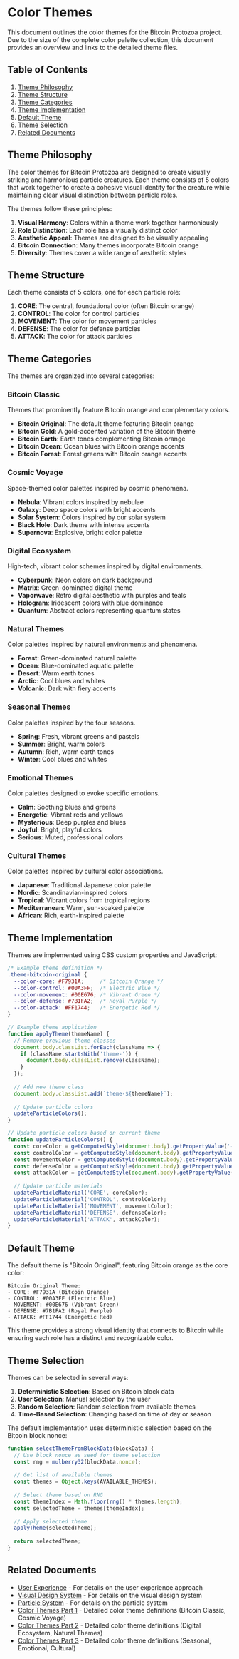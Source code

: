 # Color Themes

This document outlines the color themes for the Bitcoin Protozoa project. Due to the size of the complete color palette collection, this document provides an overview and links to the detailed theme files.

## Table of Contents

1. [Theme Philosophy](#theme-philosophy)
2. [Theme Structure](#theme-structure)
3. [Theme Categories](#theme-categories)
4. [Theme Implementation](#theme-implementation)
5. [Default Theme](#default-theme)
6. [Theme Selection](#theme-selection)
7. [Related Documents](#related-documents)

## Theme Philosophy

The color themes for Bitcoin Protozoa are designed to create visually striking and harmonious particle creatures. Each theme consists of 5 colors that work together to create a cohesive visual identity for the creature while maintaining clear visual distinction between particle roles.

The themes follow these principles:

1. **Visual Harmony**: Colors within a theme work together harmoniously
2. **Role Distinction**: Each role has a visually distinct color
3. **Aesthetic Appeal**: Themes are designed to be visually appealing
4. **Bitcoin Connection**: Many themes incorporate Bitcoin orange
5. **Diversity**: Themes cover a wide range of aesthetic styles

## Theme Structure

Each theme consists of 5 colors, one for each particle role:

1. **CORE**: The central, foundational color (often Bitcoin orange)
2. **CONTROL**: The color for control particles
3. **MOVEMENT**: The color for movement particles
4. **DEFENSE**: The color for defense particles
5. **ATTACK**: The color for attack particles

## Theme Categories

The themes are organized into several categories:

### Bitcoin Classic

Themes that prominently feature Bitcoin orange and complementary colors.

- **Bitcoin Original**: The default theme featuring Bitcoin orange
- **Bitcoin Gold**: A gold-accented variation of the Bitcoin theme
- **Bitcoin Earth**: Earth tones complementing Bitcoin orange
- **Bitcoin Ocean**: Ocean blues with Bitcoin orange accents
- **Bitcoin Forest**: Forest greens with Bitcoin orange accents

### Cosmic Voyage

Space-themed color palettes inspired by cosmic phenomena.

- **Nebula**: Vibrant colors inspired by nebulae
- **Galaxy**: Deep space colors with bright accents
- **Solar System**: Colors inspired by our solar system
- **Black Hole**: Dark theme with intense accents
- **Supernova**: Explosive, bright color palette

### Digital Ecosystem

High-tech, vibrant color schemes inspired by digital environments.

- **Cyberpunk**: Neon colors on dark background
- **Matrix**: Green-dominated digital theme
- **Vaporwave**: Retro digital aesthetic with purples and teals
- **Hologram**: Iridescent colors with blue dominance
- **Quantum**: Abstract colors representing quantum states

### Natural Themes

Color palettes inspired by natural environments and phenomena.

- **Forest**: Green-dominated natural palette
- **Ocean**: Blue-dominated aquatic palette
- **Desert**: Warm earth tones
- **Arctic**: Cool blues and whites
- **Volcanic**: Dark with fiery accents

### Seasonal Themes

Color palettes inspired by the four seasons.

- **Spring**: Fresh, vibrant greens and pastels
- **Summer**: Bright, warm colors
- **Autumn**: Rich, warm earth tones
- **Winter**: Cool blues and whites

### Emotional Themes

Color palettes designed to evoke specific emotions.

- **Calm**: Soothing blues and greens
- **Energetic**: Vibrant reds and yellows
- **Mysterious**: Deep purples and blues
- **Joyful**: Bright, playful colors
- **Serious**: Muted, professional colors

### Cultural Themes

Color palettes inspired by cultural color associations.

- **Japanese**: Traditional Japanese color palette
- **Nordic**: Scandinavian-inspired colors
- **Tropical**: Vibrant colors from tropical regions
- **Mediterranean**: Warm, sun-soaked palette
- **African**: Rich, earth-inspired palette

## Theme Implementation

Themes are implemented using CSS custom properties and JavaScript:

```css
/* Example theme definition */
.theme-bitcoin-original {
  --color-core: #F7931A;     /* Bitcoin Orange */
  --color-control: #00A3FF;  /* Electric Blue */
  --color-movement: #00E676; /* Vibrant Green */
  --color-defense: #7B1FA2;  /* Royal Purple */
  --color-attack: #FF1744;   /* Energetic Red */
}
```

```javascript
// Example theme application
function applyTheme(themeName) {
  // Remove previous theme classes
  document.body.classList.forEach(className => {
    if (className.startsWith('theme-')) {
      document.body.classList.remove(className);
    }
  });
  
  // Add new theme class
  document.body.classList.add(`theme-${themeName}`);
  
  // Update particle colors
  updateParticleColors();
}

// Update particle colors based on current theme
function updateParticleColors() {
  const coreColor = getComputedStyle(document.body).getPropertyValue('--color-core').trim();
  const controlColor = getComputedStyle(document.body).getPropertyValue('--color-control').trim();
  const movementColor = getComputedStyle(document.body).getPropertyValue('--color-movement').trim();
  const defenseColor = getComputedStyle(document.body).getPropertyValue('--color-defense').trim();
  const attackColor = getComputedStyle(document.body).getPropertyValue('--color-attack').trim();
  
  // Update particle materials
  updateParticleMaterial('CORE', coreColor);
  updateParticleMaterial('CONTROL', controlColor);
  updateParticleMaterial('MOVEMENT', movementColor);
  updateParticleMaterial('DEFENSE', defenseColor);
  updateParticleMaterial('ATTACK', attackColor);
}
```

## Default Theme

The default theme is "Bitcoin Original", featuring Bitcoin orange as the core color:

```
Bitcoin Original Theme:
- CORE: #F7931A (Bitcoin Orange)
- CONTROL: #00A3FF (Electric Blue)
- MOVEMENT: #00E676 (Vibrant Green)
- DEFENSE: #7B1FA2 (Royal Purple)
- ATTACK: #FF1744 (Energetic Red)
```

This theme provides a strong visual identity that connects to Bitcoin while ensuring each role has a distinct and recognizable color.

## Theme Selection

Themes can be selected in several ways:

1. **Deterministic Selection**: Based on Bitcoin block data
2. **User Selection**: Manual selection by the user
3. **Random Selection**: Random selection from available themes
4. **Time-Based Selection**: Changing based on time of day or season

The default implementation uses deterministic selection based on the Bitcoin block nonce:

```javascript
function selectThemeFromBlockData(blockData) {
  // Use block nonce as seed for theme selection
  const rng = mulberry32(blockData.nonce);
  
  // Get list of available themes
  const themes = Object.keys(AVAILABLE_THEMES);
  
  // Select theme based on RNG
  const themeIndex = Math.floor(rng() * themes.length);
  const selectedTheme = themes[themeIndex];
  
  // Apply selected theme
  applyTheme(selectedTheme);
  
  return selectedTheme;
}
```

## Related Documents

- [User Experience](01_user_experience.md) - For details on the user experience approach
- [Visual Design System](02_visual_design.md) - For details on the visual design system
- [Particle System](../particles/01_particle_system.md) - For details on the particle system
- [Color Themes Part 1](03_color_themes_part1.md) - Detailed color theme definitions (Bitcoin Classic, Cosmic Voyage)
- [Color Themes Part 2](03_color_themes_part2.md) - Detailed color theme definitions (Digital Ecosystem, Natural Themes)
- [Color Themes Part 3](03_color_themes_part3.md) - Detailed color theme definitions (Seasonal, Emotional, Cultural)
